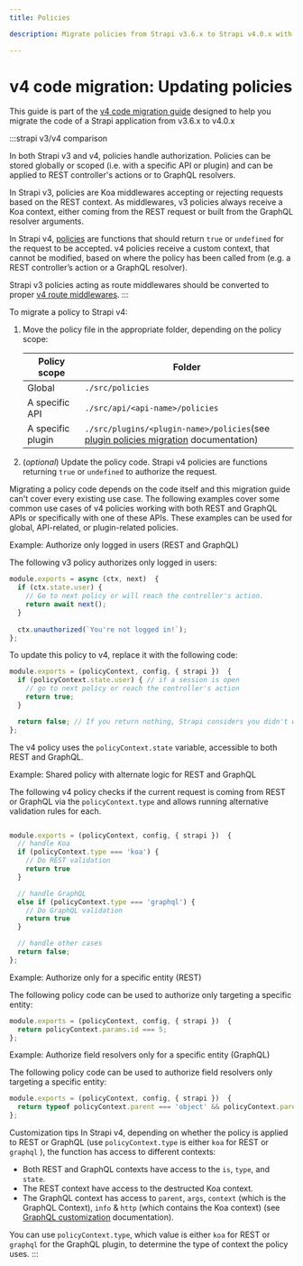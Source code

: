 ```yaml
---
title: Policies

description: Migrate policies from Strapi v3.6.x to Strapi v4.0.x with step-by-step instructions

---
```


# v4 code migration: Updating policies

This guide is part of the [v4 code migration guide](/dev-docs/migration/v3-to-v4/code-migration.md) designed to help you migrate the code of a Strapi application from v3.6.x to v4.0.x


:::strapi v3/v4 comparison

In both Strapi v3 and v4, policies handle authorization. Policies can be stored globally or scoped (i.e. with a specific API or plugin) and can be applied to REST controller's actions or to GraphQL resolvers.

In Strapi v3, policies are Koa middlewares accepting or rejecting requests based on the REST context. As middlewares, v3 policies always receive a Koa context, either coming from the REST request or built from the GraphQL resolver arguments.

In Strapi v4, [policies](/dev-docs/backend-customization/policies#policies) are functions that should return `true` or `undefined` for the request to be accepted. v4 policies receive a custom context, that cannot be modified, based on where the policy has been called from (e.g. a REST controller’s action or a GraphQL resolver).

Strapi v3 policies acting as route middlewares should be converted to proper [v4 route middlewares](/dev-docs/migration/v3-to-v4/code/route-middlewares).
:::

To migrate a policy to Strapi v4:

1. Move the policy file in the appropriate folder, depending on the policy scope:
  
    | Policy scope      | Folder                                                                                                                                                                                                           |
    | ----------------- | ---------------------------------------------------------------------------------------------------------------------------------------------------------------------------------------------------------------- |
    | Global            | `./src/policies`                                                                                                                                                                                                 |
    | A specific API    | `./src/api/<api-name>/policies`                                                                                                                                                                                  |
    | A specific plugin | `./src/plugins/<plugin-name>/policies`(see [plugin policies migration](/dev-docs/migration/v3-to-v4/plugin/update-folder-structure#moving-policies) documentation) |

2. (_optional_) Update the policy code. Strapi v4 policies are functions returning `true` or `undefined` to authorize the request.

Migrating a policy code depends on the code itself and this migration guide can't cover every existing use case. The following examples cover some common use cases of v4 policies working with both REST and GraphQL APIs or specifically with one of these APIs. These examples can be used for global, API-related, or plugin-related policies.


 Example: Authorize only logged in users (REST and GraphQL)

The following v3 policy authorizes only logged in users:
  
  ```jsx
  module.exports = async (ctx, next)  {
    if (ctx.state.user) {
      // Go to next policy or will reach the controller's action.
      return await next();
    }
   
    ctx.unauthorized(`You're not logged in!`);
  };
  ```
  
To update this policy to v4, replace it with the following code:
  
  ```jsx
  module.exports = (policyContext, config, { strapi })  {
    if (policyContext.state.user) { // if a session is open
      // go to next policy or reach the controller's action
      return true;
    }
  
    return false; // If you return nothing, Strapi considers you didn't want to block the request and will let it pass
  };
  ```

The v4 policy uses the `policyContext.state` variable, accessible to both REST and GraphQL.




 Example: Shared policy with alternate logic for REST and GraphQL

The following v4 policy checks if the current request is coming from REST or GraphQL via the `policyContext.type` and allows running alternative validation rules for each.

```jsx title="path: ./src/policies or ./src/api/api-name/policies/  depending on where you want to apply the policy"

module.exports = (policyContext, config, { strapi })  {
  // handle Koa
  if (policyContext.type === 'koa') {
    // Do REST validation
    return true
  }

  // handle GraphQL
  else if (policyContext.type === 'graphql') {
    // Do GraphQL validation
    return true
  }

  // handle other cases
  return false;
};
```




 Example: Authorize only for a specific entity (REST)

The following policy code can be used to authorize only targeting a specific entity:

```jsx
module.exports = (policyContext, config, { strapi })  {
  return policyContext.params.id === 5;
};
```




 Example: Authorize field resolvers only for a specific entity (GraphQL)

The following policy code can be used to authorize field resolvers only targeting a specific entity:

```jsx
module.exports = (policyContext, config, { strapi })  {
  return typeof policyContext.parent === 'object' && policyContext.parent.id === 5;
};
```



 Customization tips
In Strapi v4, depending on whether the policy is applied to REST or GraphQL (use `policyContext.type` is either `koa` for REST or `graphql` ), the function has access to different contexts:

- Both REST and GraphQL contexts have access to the `is`, `type`, and `state`.
- The REST context have access to the destructed Koa context.
- The GraphQL context has access to `parent`, `args`, `context` (which is the GraphQL Context), `info` & `http` (which contains the Koa context) (see [GraphQL customization](/dev-docs/plugins/graphql#custom-configuration-for-resolvers) documentation).

You can use `policyContext.type`, which value is either `koa` for REST or `graphql` for the GraphQL plugin, to determine the type of context the policy uses.
:::
